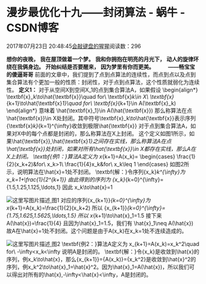 
# 漫步最优化十九——封闭算法 - 蜗牛 - CSDN博客


2017年07月23日 20:48:45[会敲键盘的猩猩](https://me.csdn.net/u010182633)阅读数：296



$\textbf{想你的夜晚，}$
$\textbf{我在屋顶做着一个梦。}$
$\textbf{我和你拥抱在明亮的月光下，}$
$\textbf{动人的旋律环绕在我俩身边。}$
$\textbf{开始纠结是否要醒来，}$
$\textbf{因为梦里有你而更美。}$
$\qquad\textbf{——畅宝宝的傻逼哥哥}$
前面的文章中，我们提到了点到点算法的连续性，而点到点以及点到集合算法有个更加一般的性质：封闭性，对于点到点算法，这个性质就弱化为连续性。
$\textbf{定义1：}$
对于从空间X到空间X_1的点到集合算法A，如果假设
\begin{align*}
\textbf{x}_k\to\hat{\textbf{x}}\quad for\ \textbf{x}_k\in X\\
\textbf{x}_{k+1}\to\hat{\textbf{x}_1}\quad for\ \textbf{x}_{k+1}\in A(\textbf{x}_k)
\end{align*}
意味着
\hat{\textbf{x}_1}\in A(\hat{\textbf{x}})
那么称算法在点\hat{\textbf{x}}\in X处封闭。其中符号\textbf{x}_k\to\hat{\textbf{x}}表示序列\{\textbf{x}_k\}_{k=1}^{\infty}收敛到极限\hat{\textbf{x}}
对于点到集合算法A，如果对X中的每个点都是封闭的，那么称算法在X上封闭。
这个定义如图1所示，如果\hat{\textbf{x}},\hat{\textbf{x}_1}之间存在实线，那么称算法A在点\hat{\textbf{x}}处封闭，如果对所有\hat{\textbf{x}}\in X都存在实线，那么A在X上封闭。
\textbf{例1：}算法A定义为
x_{k+1}=A(x_k)=
\begin{cases}
\frac{1}{2}(x_k+2)&for\ x_k>1\\
\frac{1}{4}x_k&for\ x_k\leq 1
\end{cases}
如图2所示，说明算法在\hat{x}=1处不封闭。
\textbf{解：}令序列\{x_k\}_k^{\infty}为
x_k=1+\frac{1}{2^{k+1}}
由此得到的序列为
\{x_k\}_{k=0}^{\infty}=\{1.5,1.25,1.125,\ldots,1\}
因此
x_k\to\hat{x}=1

![这里写图片描述](https://img-blog.csdn.net/20170723204715997?watermark/2/text/aHR0cDovL2Jsb2cuY3Nkbi5uZXQvdTAxMDE4MjYzMw==/font/5a6L5L2T/fontsize/400/fill/I0JBQkFCMA==/dissolve/70/gravity/SouthEast)[ ](https://img-blog.csdn.net/20170723204715997?watermark/2/text/aHR0cDovL2Jsb2cuY3Nkbi5uZXQvdTAxMDE4MjYzMw==/font/5a6L5L2T/fontsize/400/fill/I0JBQkFCMA==/dissolve/70/gravity/SouthEast)
图1
对应的序列\{x_{k+1}\}_{k=0}^{\infty}为
x_{k+1}=A(x_k)=\frac{1}{2}(x_k+2)
所以
\{x_{k+1}\}_{k=0}^{\infty}=\{1.75,1.625,1.5625,\ldots,1.5\}
所以
x_{k+1}\to\hat{x}_1=1.5
接下来
A(\hat{x})=\frac{1}{4}
且因为\hat{x}_1=1.5，我们有
\hat{x}_1\neq A(\hat{x})
故A在\hat{x}=1处不封闭。这个问题是由于A(x_k)在x_k=1处不连续造成的。

![这里写图片描述](https://img-blog.csdn.net/20170723204807360?watermark/2/text/aHR0cDovL2Jsb2cuY3Nkbi5uZXQvdTAxMDE4MjYzMw==/font/5a6L5L2T/fontsize/400/fill/I0JBQkFCMA==/dissolve/70/gravity/SouthEast)[ ](https://img-blog.csdn.net/20170723204807360?watermark/2/text/aHR0cDovL2Jsb2cuY3Nkbi5uZXQvdTAxMDE4MjYzMw==/font/5a6L5L2T/fontsize/400/fill/I0JBQkFCMA==/dissolve/70/gravity/SouthEast)
图2
\textbf{例2：}算法A定义为
x_{k+1}=A(x_k)=x_k^2\quad for\ -\infty<x_k<\infty
说明A是封闭的。
\textbf{解：}令\{x_k\}是收敛到\hat{x}的序列，例x_k\to\hat{x}，那么\{x_{k+1}\}=\{A(x_k)\}=\{x_k^2\}是收敛到\hat{x}^2的序列，例x_k^2\to\hat{x}_1=\hat{x}^2。因为\hat{x}_1=A(\hat{x})，所以我们可以得出对所有的\hat{x},-\infty<\hat{x}<\infty，A是封闭的。

[
](https://img-blog.csdn.net/20170723204807360?watermark/2/text/aHR0cDovL2Jsb2cuY3Nkbi5uZXQvdTAxMDE4MjYzMw==/font/5a6L5L2T/fontsize/400/fill/I0JBQkFCMA==/dissolve/70/gravity/SouthEast)
